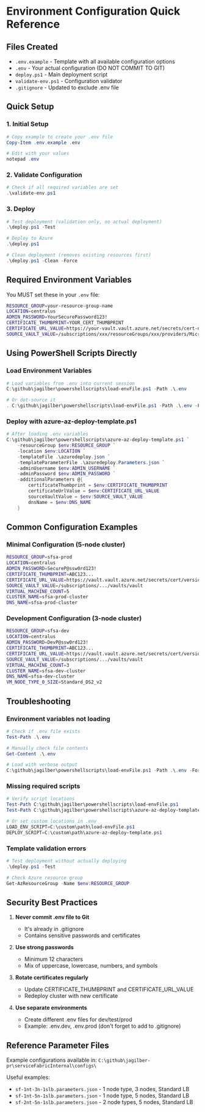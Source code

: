 # Environment Configuration Quick Reference

## Files Created

- `.env.example` - Template with all available configuration options
- `.env` - Your actual configuration (DO NOT COMMIT TO GIT)
- `deploy.ps1` - Main deployment script
- `validate-env.ps1` - Configuration validator
- `.gitignore` - Updated to exclude .env file

## Quick Setup

### 1. Initial Setup
```powershell
# Copy example to create your .env file
Copy-Item .env.example .env

# Edit with your values
notepad .env
```

### 2. Validate Configuration
```powershell
# Check if all required variables are set
.\validate-env.ps1
```

### 3. Deploy
```powershell
# Test deployment (validation only, no actual deployment)
.\deploy.ps1 -Test

# Deploy to Azure
.\deploy.ps1

# Clean deployment (removes existing resources first)
.\deploy.ps1 -Clean -Force
```

## Required Environment Variables

You MUST set these in your `.env` file:

```bash
RESOURCE_GROUP=your-resource-group-name
LOCATION=centralus
ADMIN_PASSWORD=YourSecurePassword123!
CERTIFICATE_THUMBPRINT=YOUR_CERT_THUMBPRINT
CERTIFICATE_URL_VALUE=https://your-vault.vault.azure.net/secrets/cert-name/version
SOURCE_VAULT_VALUE=/subscriptions/xxx/resourceGroups/xxx/providers/Microsoft.KeyVault/vaults/xxx
```

## Using PowerShell Scripts Directly

### Load Environment Variables
```powershell
# Load variables from .env into current session
C:\github\jagilber\powershellscripts\load-envFile.ps1 -Path .\.env

# Or dot-source it
. C:\github\jagilber\powershellscripts\load-envFile.ps1 -Path .\.env -Force
```

### Deploy with azure-az-deploy-template.ps1
```powershell
# After loading .env variables
C:\github\jagilber\powershellscripts\azure-az-deploy-template.ps1 `
    -resourceGroup $env:RESOURCE_GROUP `
    -location $env:LOCATION `
    -templateFile .\azuredeploy.json `
    -templateParameterFile .\azuredeploy.Parameters.json `
    -adminUsername $env:ADMIN_USERNAME `
    -adminPassword $env:ADMIN_PASSWORD `
    -additionalParameters @{
        certificateThumbprint = $env:CERTIFICATE_THUMBPRINT
        certificateUrlValue = $env:CERTIFICATE_URL_VALUE
        sourceVaultValue = $env:SOURCE_VAULT_VALUE
        dnsName = $env:DNS_NAME
    }
```

## Common Configuration Examples

### Minimal Configuration (5-node cluster)
```bash
RESOURCE_GROUP=sfsa-prod
LOCATION=centralus
ADMIN_PASSWORD=SecureP@ssw0rd123!
CERTIFICATE_THUMBPRINT=ABC123...
CERTIFICATE_URL_VALUE=https://vault.vault.azure.net/secrets/cert/version
SOURCE_VAULT_VALUE=/subscriptions/.../vaults/vault
VIRTUAL_MACHINE_COUNT=5
CLUSTER_NAME=sfsa-prod-cluster
DNS_NAME=sfsa-prod-cluster
```

### Development Configuration (3-node cluster)
```bash
RESOURCE_GROUP=sfsa-dev
LOCATION=centralus
ADMIN_PASSWORD=DevP@ssw0rd123!
CERTIFICATE_THUMBPRINT=ABC123...
CERTIFICATE_URL_VALUE=https://vault.vault.azure.net/secrets/cert/version
SOURCE_VAULT_VALUE=/subscriptions/.../vaults/vault
VIRTUAL_MACHINE_COUNT=3
CLUSTER_NAME=sfsa-dev-cluster
DNS_NAME=sfsa-dev-cluster
VM_NODE_TYPE_0_SIZE=Standard_DS2_v2
```

## Troubleshooting

### Environment variables not loading
```powershell
# Check if .env file exists
Test-Path .\.env

# Manually check file contents
Get-Content .\.env

# Load with verbose output
C:\github\jagilber\powershellscripts\load-envFile.ps1 -Path .\.env -Force -Verbose
```

### Missing required scripts
```powershell
# Verify script locations
Test-Path C:\github\jagilber\powershellscripts\load-envFile.ps1
Test-Path C:\github\jagilber\powershellscripts\azure-az-deploy-template.ps1

# Or set custom locations in .env
LOAD_ENV_SCRIPT=C:\custom\path\load-envFile.ps1
DEPLOY_SCRIPT=C:\custom\path\azure-az-deploy-template.ps1
```

### Template validation errors
```powershell
# Test deployment without actually deploying
.\deploy.ps1 -Test

# Check Azure resource group
Get-AzResourceGroup -Name $env:RESOURCE_GROUP
```

## Security Best Practices

1. **Never commit .env file to Git**
   - It's already in .gitignore
   - Contains sensitive passwords and certificates

2. **Use strong passwords**
   - Minimum 12 characters
   - Mix of uppercase, lowercase, numbers, and symbols

3. **Rotate certificates regularly**
   - Update CERTIFICATE_THUMBPRINT and CERTIFICATE_URL_VALUE
   - Redeploy cluster with new certificate

4. **Use separate environments**
   - Create different .env files for dev/test/prod
   - Example: .env.dev, .env.prod (don't forget to add to .gitignore)

## Reference Parameter Files

Example configurations available in:
`C:\github\jagilber-pr\serviceFabricInternal\configs\`

Useful examples:
- `sf-1nt-3n-1slb.parameters.json` - 1 node type, 3 nodes, Standard LB
- `sf-1nt-5n-1slb.parameters.json` - 1 node type, 5 nodes, Standard LB
- `sf-2nt-5n-1slb.parameters.json` - 2 node types, 5 nodes, Standard LB
